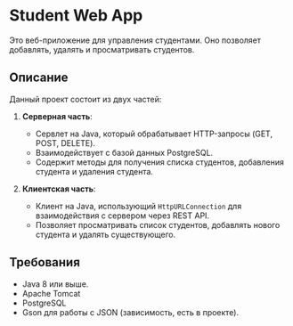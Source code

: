 # Student Web App

Это веб-приложение для управления студентами. Оно позволяет добавлять, удалять и просматривать студентов.

## Описание

Данный проект состоит из двух частей:

1. **Серверная часть**:
   - Сервлет на Java, который обрабатывает HTTP-запросы (GET, POST, DELETE).
   - Взаимодействует с базой данных PostgreSQL.
   - Содержит методы для получения списка студентов, добавления студента и удаления студента.

2. **Клиентская часть**:
   - Клиент на Java, использующий `HttpURLConnection` для взаимодействия с сервером через REST API.
   - Позволяет просматривать список студентов, добавлять нового студента и удалять существующего.

## Требования

- Java 8 или выше.
- Apache Tomcat 
- PostgreSQL 
- Gson для работы с JSON (зависимость, есть в проекте).
